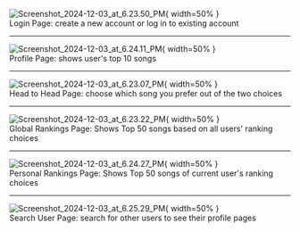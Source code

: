 ![Screenshot_2024-12-03_at_6.23.50_PM](Charted/images/login.png){ width=50% }  
Login Page: create a new account or log in to existing account  

---

![Screenshot_2024-12-03_at_6.24.11_PM](uploads/d95310f7816241046441b6b28e6f2d9f/Screenshot_2024-12-03_at_6.24.11_PM.png){ width=50% }  
Profile Page: shows user's top 10 songs

---

![Screenshot_2024-12-03_at_6.23.07_PM](uploads/a55857fc44e69814bdc62c3af125a7ff/Screenshot_2024-12-03_at_6.23.07_PM.png){ width=50% }  
Head to Head Page: choose which song you prefer out of the two choices

---

![Screenshot_2024-12-03_at_6.23.22_PM](uploads/7189b202e49fc8cb7b5d6a91214d2575/Screenshot_2024-12-03_at_6.23.22_PM.png){ width=50% }  
Global Rankings Page: Shows Top 50 songs based on all users' ranking choices

---

![Screenshot_2024-12-03_at_6.24.27_PM](uploads/41ca92ecd59e3e300c067657faedb258/Screenshot_2024-12-03_at_6.24.27_PM.png){ width=50% }  
Personal Rankings Page: Shows Top 50 songs of current user's ranking choices

---

![Screenshot_2024-12-03_at_6.25.29_PM](uploads/7a59c6b62160487b6c9fadf49bee54fd/Screenshot_2024-12-03_at_6.25.29_PM.png){ width=50% }  
Search User Page: search for other users to see their profile pages
